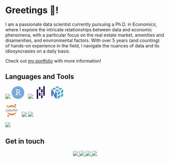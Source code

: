 # Greetings 👋!

I am a passionate data scientist currently pursuing a Ph.D. in Economics, where I explore the intricate relationships between data and economic phenomena, with a particular focus on the real estate market, amenities and disamenities, and environmental factors. With over 5 years (and counting) of hands-on experience in the field, I navigate the nuances of data and its idiosyncrasies on a daily basis.

Check out <a href="https://pthie.github.io/">my portfolio</a> with more information!

## Languages and Tools
<!-- markdownlint-disable MD033 -->
<p align="left">
<img src="https://skillicons.dev/icons?i=r&theme=light" />
  <img src="https://raw.githubusercontent.com/devicons/devicon/master/icons/rstudio/rstudio-original.svg" alt="rstudio" width="40" height="40"/>
  &nbsp;
<img src="https://skillicons.dev/icons?i=py&theme=light" />
  <img src="https://raw.githubusercontent.com/devicons/devicon/master/icons/pandas/pandas-original.svg" alt="pandas" width="40" height="40"/>
  &nbsp;
  <img src="https://raw.githubusercontent.com/devicons/devicon/master/icons/numpy/numpy-original.svg" alt="numpy" width="40" height="40"/>
  &nbsp;
</p>

<p align="left">
    <img src="https://raw.githubusercontent.com/devicons/devicon/master/icons/jupyter/jupyter-original-wordmark.svg" alt="jupyter" width="40" height="40"/>
  &nbsp;
    <img src="https://skillicons.dev/icons?i=vscode&theme=light" />
    <img src="https://skillicons.dev/icons?i=git,github,anaconda,latex&theme=light" />
</p>

<p>
  <img src="https://github-readme-stats-patricks-projects-a2ec2c8e.vercel.app/api/top-langs/?username=pthie&layout=donut&theme=radical"/>
</p>


## Get in touch

<p align="center">
    <a href="https://www.patrickthiel.com">
    <img src="https://img.shields.io/badge/website-000000?style=for-the-badge&logo=About.me&logoColor=white"/>
  </a>
  <a href="https://www.linkedin.com/in/patrick-thiel01/">
    <img src="https://img.shields.io/badge/LinkedIn-0077B5?style=for-the-badge&logo=linkedin&logoColor=white"/>
  </a>
  <a href="https://medium.com/@patthie">
    <img src="https://img.shields.io/badge/Medium-12100E?style=for-the-badge&logo=medium&logoColor=white"/>
  </a>
<a href="https://twitter.com/home?lang=en">
  <img src="https://img.shields.io/badge/X-000000?style=for-the-badge&logo=x&logoColor=white"/>
</a>
</p>

<p>
<img src="https://komarev.com/ghpvc/?username=pthie&style=flat-square&color=green" alt="" align="right"/>
</p>
